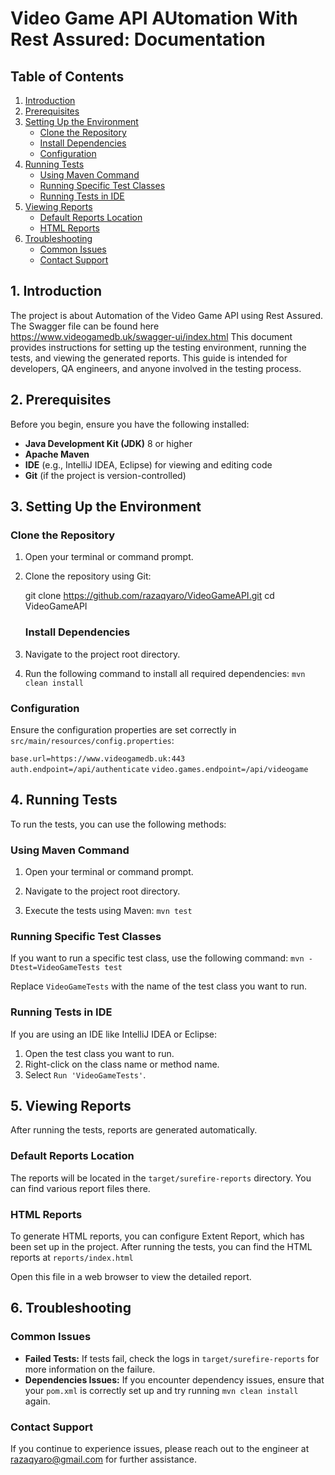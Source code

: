 # Video Game API AUtomation With Rest Assured: Documentation

## Table of Contents
1. [Introduction](#introduction)
2. [Prerequisites](#prerequisites)
3. [Setting Up the Environment](#setting-up-the-environment)
   - [Clone the Repository](#clone-the-repository)
   - [Install Dependencies](#install-dependencies)
   - [Configuration](#configuration)
4. [Running Tests](#running-tests)
   - [Using Maven Command](#using-maven-command)
   - [Running Specific Test Classes](#running-specific-test-classes)
   - [Running Tests in IDE](#running-tests-in-ide)
5. [Viewing Reports](#viewing-reports)
   - [Default Reports Location](#default-reports-location)
   - [HTML Reports](#html-reports)
6. [Troubleshooting](#troubleshooting)
   - [Common Issues](#common-issues)
   - [Contact Support](#contact-support)

## 1. Introduction
The project is about Automation of the Video Game API using Rest Assured. The Swagger file can be found here https://www.videogamedb.uk/swagger-ui/index.html
This document provides instructions for setting up the testing environment, running the tests, and viewing the generated reports. This guide is intended for developers, QA engineers, and anyone involved in the testing process.

## 2. Prerequisites
Before you begin, ensure you have the following installed:
- **Java Development Kit (JDK)** 8 or higher
- **Apache Maven**
- **IDE** (e.g., IntelliJ IDEA, Eclipse) for viewing and editing code
- **Git** (if the project is version-controlled)

## 3. Setting Up the Environment

### Clone the Repository
1. Open your terminal or command prompt.
2. Clone the repository using Git:

  
   git clone https://github.com/razaqyaro/VideoGameAPI.git
   cd VideoGameAPI

   ### Install Dependencies

1.  Navigate to the project root directory.

2.  Run the following command to install all required dependencies:
    `mvn clean install`

### Configuration

Ensure the configuration properties are set correctly in `src/main/resources/config.properties`:

`base.url=https://www.videogamedb.uk:443`
`auth.endpoint=/api/authenticate`
`video.games.endpoint=/api/videogame`

4\. Running Tests
-----------------

To run the tests, you can use the following methods:

### Using Maven Command

1.  Open your terminal or command prompt.

2.  Navigate to the project root directory.

3.  Execute the tests using Maven:
    `mvn test`

### Running Specific Test Classes

If you want to run a specific test class, use the following command:
`mvn -Dtest=VideoGameTests test`

Replace `VideoGameTests` with the name of the test class you want to run.

### Running Tests in IDE

If you are using an IDE like IntelliJ IDEA or Eclipse:

1.  Open the test class you want to run.
2.  Right-click on the class name or method name.
3.  Select `Run 'VideoGameTests'`.

5\. Viewing Reports
-------------------

After running the tests, reports are generated automatically.

### Default Reports Location

The reports will be located in the `target/surefire-reports` directory. You can find various report files there.

### HTML Reports

To generate HTML reports, you can configure Extent Report, which has been set up in the project. After running the tests, you can find the HTML reports at
`reports/index.html`

Open this file in a web browser to view the detailed report.

6\. Troubleshooting
-------------------

### Common Issues

-   **Failed Tests:** If tests fail, check the logs in `target/surefire-reports` for more information on the failure.
-   **Dependencies Issues:** If you encounter dependency issues, ensure that your `pom.xml` is correctly set up and try running `mvn clean install` again.

### Contact Support

If you continue to experience issues, please reach out to the engineer at razaqyaro@gmail.com for further assistance.
